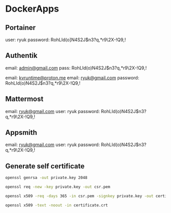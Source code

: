 # DockerApps


## Portainer

user: ryuk
password: RohLId(o]N4S2J$n3?q,*r9\2X-!Q9,!

## Authentik
email: admin@gmail.com
pass: RohLId(o)N4S2J$n3?q,*r9\2X-!Q9,!

email: kvruntime@proton.me
email: ryuk@gmail.com
password: RohLId(o)N4S2J$n3?q,*r9\2X-!Q9,!


## Mattermost
email: ryuk@gmail.com
user: ryuk
password: RohLId(o)N4S2J$n3?q,*r9\2X-!Q9,!
## Appsmith
email: ryuk@gmail.com
user: ryuk
password: RohLId(o)N4S2J$n3?q,*r9\2X-!Q9,!







## Generate self certificate
```bash
openssl genrsa -out private.key 2048

openssl req -new -key private.key -out csr.pem

openssl x509 -req -days 365 -in csr.pem -signkey private.key -out certificate.crt

openssl x509 -text -noout -in certificate.crt

```